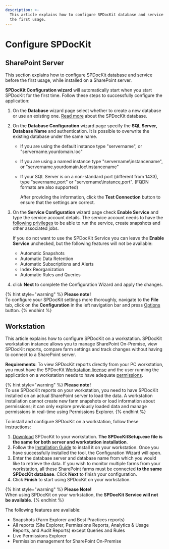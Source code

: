 ```yaml
---
description: >-
  This article explains how to configure SPDocKit database and service before
  the first usage.
---
```


# Configure SPDocKit

## SharePoint Server

This section explains how to configure SPDocKit database and service before the first usage, while installed on a SharePoint server. 

**SPDocKit Configuration wizard** will automatically start when you start SPDocKit for the first time. Follow these steps to successfully configure the application:

1. On the **Database** wizard page select whether to create a new database or use an existing one. [Read more](configure-spdockit-database.md) about the SPDocKit database.
2. On the **Database Configuration** wizard page specify the **SQL Server, Database Name** and authentication. It is possible to overwrite the existing database under the same name.
   * If you are using the default instance type  "servername", or "servername.yourdomain.loc"
   * If you are using a named instance type "servername\instancename", or "servername.yourdomain.loc\instancename"
   * If your SQL Server is on a non-standard port \(different from 1433\), type "severname,port" or "servername\instance,port". \(FQDN formats are also supported\)

     After providing the information, click the **Test Connection** button to ensure that the settings are correct.
3. On the **Service Configuration** wizard page check **Enable Service** and type the service account details. The service account needs to have the [following privileges](../requirements/user-permissions-requirements.md) to be able to run the service, create snapshots and other associated jobs.

   If you do not want to use the SPDocKit Service you can leave the **Enable Service** unchecked, but the following features will not be available:

   * Automatic Snapshots
   * Automatic Data Retention
   * Automatic Subscriptions and Alerts
   * Index Reorganization
   * Automatic Rules and Queries

4. click **Next** to complete the Configuration Wizard and apply the changes.

{% hint style="warning" %}
**Please note!**  
To configure your SPDocKit settings more thoroughly, navigate to the **File** tab, click on the **Configuration** in the left navigation bar and press [Options](../configure-and-extend-spdockit/backstage-screen.md) button.
{% endhint %}

## Workstation

This article explains how to configure SPDocKit on a workstation. SPDocKit workstation instance allows you to manage SharePoint On-Premise, view SPDocKit reports, compare farm settings and track changes without having to connect to a SharePoint server.

**Requirements**: To view SPDocKit reports directly from your PC workstation, you must have the SPDocKit [Workstation license](https://www.syskit.com/products/spdockit/pricing/) and the user running the application on a workstation needs to have adequate [permissions](../requirements/user-permissions-requirements.md).

{% hint style="warning" %}
**Please note!**  
To use SPDocKit reports on your workstation, you need to have SPDocKit installed on an actual SharePoint server to load the data. A workstation installation cannot create new farm snapshots or load information about permissions; it can only explore previously loaded data and manage permissions in real-time using Permissions Explorer.
{% endhint %}

To install and configure SPDocKit on a workstation, follow these instructions:

1. [Download](https://www.spdockit.com/downloads/) SPDocKit to your workstation. **The SPDocKitSetup.exe file is the same for both server and workstation installation**.
2. Follow the [Installation Guide](../installation/installation-guide.md) to install it on your workstation. Once you have successfully installed the tool, the Configuration Wizard will open.
3. Enter the database server and database name from which you would like to retrieve the data. If you wish to monitor multiple farms from your workstation, all these SharePoint farms must be connected **to the same SPDocKit database**. Click **Next** to finish your configuration.
4. Click **Finish** to start using SPDocKit on your workstation.

{% hint style="warning" %}
**Please Note!**  
When using SPDocKit on your workstation, the **SPDocKit Service will not be available**.
{% endhint %}

The following features are available:

* Snapshots \(Farm Explorer and Best Practices reports\)
* All reports \(Site Explorer, Permissions Reports, Analytics & Usage Reports, and Audit Reports\) except Queries and Rules
* Live Permissions Explorer
* Permission management for SharePoint On-Premise

